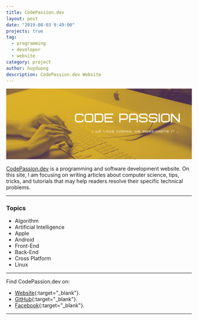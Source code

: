 ```yaml
---
title: CodePassion.dev
layout: post
date: "2019-08-03 9:49:00"
projects: true
tag:
  - programming
  - developer
  - website
category: project
author: huyduong
description: CodePassion.dev Website
---
```


![Banner](../assets/project/code-passion-dev.png)

<a href="https://codepassion.dev" target="_blank">CodePassion.dev</a> is a programming and software development website. On this site, I am focusing on writing articles about computer science, tips, tricks, and tutorials that may help readers resolve their specific technical problems.

---

### Topics

- Algorithm
- Artificial Intelligence
- Apple
- Android
- Front-End
- Back-End
- Cross Platform
- Linux

---

Find CodePassion.dev on:

- [Website](https://codepassion.dev){:target="\_blank"}.
- [GitHub](https://github.com/CodePassion-dev){:target="\_blank"}.
- [Facebook](https://www.facebook.com/codepassion.dev/){:target="\_blank"}.

---
